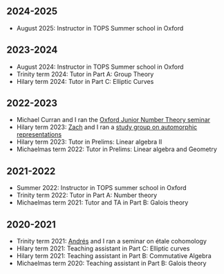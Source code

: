 ## 2024-2025
+ August 2025: Instructor in TOPS Summer school in Oxford

## 2023-2024 
+ August 2024: Instructor in TOPS Summer school in Oxford
+ Trinity term 2024: Tutor in Part A: Group Theory
+ Hilary term 2024: Tutor in Part C: Elliptic Curves

## 2022-2023
+ Michael Curran and I ran the [Oxford Junior Number Theory seminar](https://www.maths.ox.ac.uk/groups/number-theory/junior-number-theory-seminar)
+ Hilary term 2023: [Zach](https://zachary-feng.github.io/) and I ran a [study group on automorphic representations](automorphic_study_group)
+ Hilary term 2023: Tutor in Prelims: Linear algebra II
+ Michaelmas term 2022: Tutor in Prelims: Linear algebra and Geometry

## 2021-2022

+ Summer 2022: Instructor in TOPS summer school in Oxford
+ Trinity term 2022: Tutor in Part A: Number theory
+ Michaelmas term 2021: Tutor and TA in Part B: Galois theory

## 2020-2021
+ Trinity term 2021: [Andrés](https://people.maths.ox.ac.uk/ibaneznunez/) and I ran a seminar on étale cohomology
+ Hilary term 2021: Teaching assistant in Part C: Elliptic curves
+ Hilary term 2021: Teaching assistant in Part B: Commutative Algebra
+ Michaelmas term 2020: Teaching assistant in Part B: Galois theory

